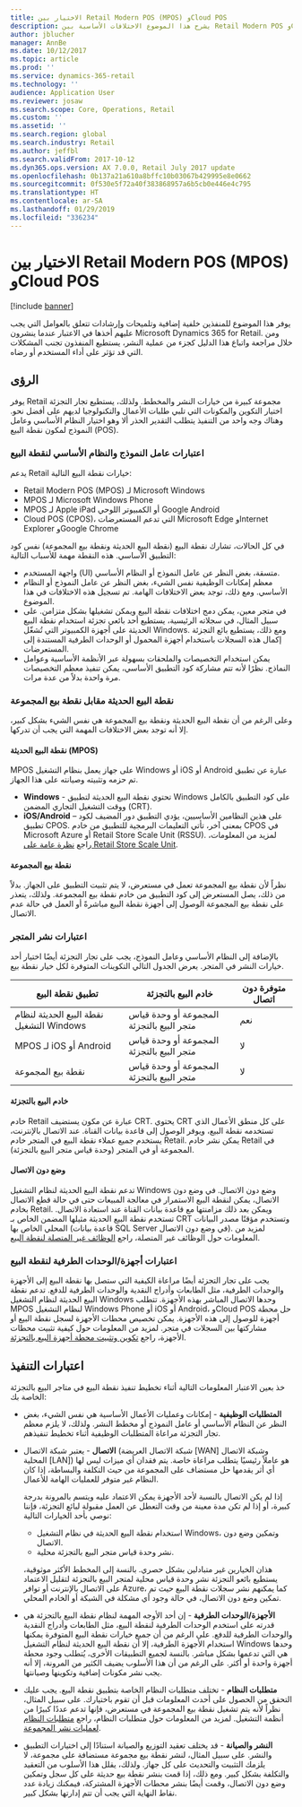 ```yaml
---
title: الاختيار بين Retail Modern POS (MPOS) وCloud POS
description: يشرح هذا الموضوع الاختلافات الأساسية بين Retail Modern POS وCloud POS. ويصف أيضًا العوامل المختلفة التي يجب على تجار التجزئة الذين يطبقون Microsoft Dynamics 365 for Retail وضعها في الاعتبار لمساعدتهم في اختيار الخيار الأفضل لمتطلباتهم.
author: jblucher
manager: AnnBe
ms.date: 10/12/2017
ms.topic: article
ms.prod: ''
ms.service: dynamics-365-retail
ms.technology: ''
audience: Application User
ms.reviewer: josaw
ms.search.scope: Core, Operations, Retail
ms.custom: ''
ms.assetid: ''
ms.search.region: global
ms.search.industry: Retail
ms.author: jeffbl
ms.search.validFrom: 2017-10-12
ms.dyn365.ops.version: AX 7.0.0, Retail July 2017 update
ms.openlocfilehash: 0b137a21a610a8bffc10b03067b429995e8e0662
ms.sourcegitcommit: 0f530e5f72a40f383868957a6b5cb0e446e4c795
ms.translationtype: HT
ms.contentlocale: ar-SA
ms.lasthandoff: 01/29/2019
ms.locfileid: "336234"
---
```

# <a name="choose-between-retail-modern-pos-mpos-and-cloud-pos"></a>الاختيار بين Retail Modern POS (MPOS) وCloud POS

[!include [banner](includes/banner.md)]

يوفر هذا الموضوع للمنفذين خلفية إضافية وتلميحات وإرشادات تتعلق بالعوامل التي يجب عليهم أخذها في الاعتبار عندما ينشرون Microsoft Dynamics 365 for Retail. ومن خلال مراجعة واتباع هذا الدليل كجزء من عملية النشر، يستطيع المنفذون تجنب المشكلات التي قد تؤثر على أداء المستخدم أو رضاه.

## <a name="insights"></a>الرؤى

يوفر Retail مجموعة كبيرة من خيارات النشر والمخطط. ولذلك، يستطيع تجار التجزئة اختيار التكوين والمكونات التي تلبي طلبات الأعمال والتكنولوجيا لديهم على أفضل نحو. وهناك وجه واحد من التنفيذ يتطلب التقدير الحذر ألا وهو اختيار النظام الأساسي وعامل النموذج لمكون نقطة البيع (POS).

### <a name="pos-platform-and-form-factor-considerations"></a>اعتبارات عامل النموذج والنظام الأساسي لنقطة البيع

يدعم Retail خيارات نقطة البيع التالية:

- Retail Modern POS (MPOS) لـ Microsoft Windows
- MPOS لـ Microsoft Windows Phone
- MPOS لـ Apple iPad أو الكمبيوتر اللوحي Google Android
- Cloud POS (CPOS)، التي تدعم المستعرضات Microsoft Edge وInternet Explorer وGoogle Chrome

في كل الحالات، تشارك نقطة البيع (نقطة البيع الحديثة ونقطة بيع المجموعة) نفس كود التطبيق الأساسي. هذه النقطة مهمة للأسباب التالية:

- واجهة المستخدم (UI) متسقة، بغض النظر عن عامل النموذج أو النظام الأساسي.
- معظم إمكانات الوظيفية نفس الشيء، بغض النظر عن عامل النموذج أو النظام الأساسي. ومع ذلك، توجد بعض الاختلافات الهامة. تم تسجيل هذه الاختلافات في هذا الموضوع.
- في متجر معين، يمكن دمج اختلافات نقطة البيع ويمكن تشغيلها بشكل متزامن. على سبيل المثال، في سجلاته الرئيسية، يستطيع أحد بائعي تجزئة استخدام نقطة البيع الحديثة على أجهزة الكمبيوتر التي تُشغّل Windows. ومع ذلك، يستطيع بائع التجزئة إكمال هذه السجلات باستخدام أجهزة المحمول أو الوحدات الطرفية المستندة إلى المستعرضات.
- يمكن استخدام التخصيصات والملحقات بسهولة عبر الأنظمة الأساسية وعوامل النماذج. نظرًا لأنه تتم مشاركة كود التطبيق الأساسي، يمكن تنفيذ معظم التخصيصات مرة واحدة بدلاً من عدة مرات.

### <a name="mpos-vs-cpos"></a>نقطة البيع الحديثة مقابل نقطة بيع المجموعة

وعلى الرغم من أن نقطة البيع الحديثة ونقطة بيع المجموعة هي نفس الشيء بشكل كبير، إلا أنه توجد بعض الاختلافات المهمة التي يجب أن تدركها.

#### <a name="mpos"></a>نقطة البيع الحديثة (MPOS)

MPOS على جهاز يعمل بنظام التشغيل Windows أو iOS أو Android عبارة عن تطبيق تم حزمه وتثبيته وصيانته على هذا الجهاز.

- **Windows** - تحتوي نقطة البيع الحديثة لتطبيق Windows على كود التطبيق بالكامل ووقت التشغيل التجاري المضمن (CRT). 
- **iOS/Android** – على هذين النظامين الأساسيين، يؤدي التطبيق دور المضيف لكود تطبيق CPOS. بمعنى آخر، تأتي التعليمات البرمجية للتطبيق من خادم CPOS في Microsoft Azure أو Retail Store Scale Unit (RSSU). لمزيد من المعلومات، راجع [نظرة عامة على Retail Store Scale Unit](https://docs.microsoft.com/dynamics365/unified-operations/retail/dev-itpro/retail-store-system-begin).

#### <a name="cpos"></a>نقطة بيع المجموعة

نظراً لأن نقطة بيع المجموعة تعمل في مستعرض، لا يتم تثبيت التطبيق على الجهاز. بدلاً من ذلك، يصل المستعرض إلى كود التطبيق من خادم نقطة بيع المجموعة. ولذلك، يتعذر على نقطة بيع المجموعة الوصول إلى أجهزة نقطة البيع مباشرةً أو العمل في حالة عدم الاتصال.

### <a name="store-deployment-considerations"></a>اعتبارات نشر المتجر

بالإضافة إلى النظام الأساسي وعامل النموذج، يجب على تجار التجزئة أيضًا اختيار أحد خيارات النشر في المتجر. يعرض الجدول التالي التكوينات المتوفرة لكل خيار نقطة بيع.

| تطبيق نقطة البيع         | خادم البيع بالتجزئة | متوفرة دون اتصال |
|-------------------------|---------------|-------------------|
| نقطة البيع الحديثة لنظام التشغيل Windows        | المجموعة أو وحدة قياس متجر البيع بالتجزئة | ‏‏نعم               |
| MPOS لـ iOS أو Android | المجموعة أو وحدة قياس متجر البيع بالتجزئة | لا                |
| نقطة بيع المجموعة‬               | المجموعة أو وحدة قياس متجر البيع بالتجزئة | لا                |

#### <a name="retail-server"></a>خادم البيع بالتجزئة

خادم Retail عبارة عن مكون يستضيف CRT. يحتوي CRT على كل منطق الأعمال الذي تستخدمه نقطة البيع، ويوفر الوصول إلى قاعدة بيانات القناة. عند الاتصال بالإنترنت، يستخدم جميع عملاء نقطة البيع في المتجر خادم Retail. يمكن نشر خادم Retail في المجموعة أو في المتجر (وحدة قياس متجر البيع بالتجزئة‬).

#### <a name="offline-mode"></a>وضع دون الاتصال

تدعم نقطة البيع الحديثة لنظام التشغيل Windows وضع دون الاتصال. في وضع دون الاتصال، يمكن لنقطة البيع الاستمرار في معالجة المبيعات حتى في حالة قطع الاتصال بخادم Retail. ويمكن بعد ذلك مزامنتها مع قاعدة بيانات القناة عند استعادة الاتصال. تستخدم نقطة البيع الحديثة مثيلها المضمن الخاص بـ CRT وتستخدم مؤقتًا مصدر البيانات المحلي الخاص بها (قاعدة بيانات SQL Server في وضع دون الاتصال). لمزيد من المعلومات حول الوظائف غير المتصلة، راجع [الوظائف غير المتصلة لنقطة البيع](https://docs.microsoft.com/dynamics365/unified-operations/retail/pos-offline-functionality).

### <a name="pos-peripheralhardware-considerations"></a>اعتبارات أجهزة/الوحدات الطرفية لنقطة البيع

يجب على تجار التجزئة أيضًا مراعاة الكيفية التي ستصل بها نقطة البيع إلى الأجهزة والوحدات الطرفية، مثل الطابعات وأدراج النقدية والوحدات الطرفية للدفع. تدعم نقطة البيع الحديثة لنظام التشغيل Windows وحدها الاتصال المباشر بهذه الأجهزة. تتطلب MPOS لنظام التشغيل Windows Phone أو iOS أو Android، وCloud POS حل محطة أجهزة للوصول إلى هذه الأجهزة. يمكن تخصيص محطات الأجهزة لسجل نقطة البيع أو مشاركتها بين السجلات في متجر. لمزيد من المعلومات حول كيفية تثبيت محطات الأجهزة، راجع [تكوين وتثبيت محطة أجهزة البيع بالتجزئة](https://docs.microsoft.com/dynamics365/unified-operations/retail/retail-hardware-station-configuration-installation).

## <a name="implementation-considerations"></a>اعتبارات التنفيذ

خذ بعين الاعتبار المعلومات التالية أثناء تخطيط تنفيذ نقطة البيع في متاجر البيع بالتجزئة الخاصة بك:

- **المتطلبات الوظيفية** - إمكانات وعمليات الأعمال الأساسية هي نفس الشيء، بغض النظر عن النظام الأساسي أو عامل النموذج أو مخطط النشر. ولذلك، لا يلزم معظم تجار التجزئة مراعاة المتطلبات الوظيفية أثناء تخطيط تنفيذهم.
- **الاتصال** - يعتبر شبكة الاتصال (شبكة الاتصال العريضة \[WAN\] وشبكة الاتصال المحلية \[LAN\]) هو عاملاً رئيسيًا يتطلب مراعاة خاصة. يتم فقدان أي ميزات ليس لها أي أثر يقدمها حل مستضاف على المجموعة من حيث التكلفة والبساطة، إذا كان النظام غير متوفر للعمليات الهامة للأعمال.

    إذا لم يكن الاتصال بالنسبة لأحد الأجهزة يمكن الاعتماد عليه ويتسم بالمرونة بدرجة كبيرة، أو إذا لم تكن مدة معينة من وقت التعطل عن العمل مقبولة لبائع التجزئة، فإننا نوصي بأحد الخيارات التالية:

    - استخدام نقطة البيع الحديثة في نظام التشغيل Windows، وتمكين وضع دون الاتصال.
    - نشر وحدة قياس متجر البيع بالتجزئة‬ محلية.

    هذان الخيارين غير متبادلين بشكل حصري. بالنسة إلى المخطط الأكثر موثوقية، يستطيع بائعو التجزئة نشر وحدة قياس محلية لمتجر البيع بالتجزئة‬ لتقليل الاعتماد على الاتصال بالإنترنت أو توافر Azure، كما يمكنهم نشر سجلات نقطة البيع حيث تم تمكين وضع دون الاتصال، في حالة وجود أي مشكلة في الشبكة أو الخادم المحلي.

- **الأجهزة/الوحدات الطرفية** - إن أحد الأوجه المهمة لنظام نقطة البيع بالتجزئة هي قدرته على استخدم الوحدات الطرفية لنقطة البيع، مثل الطابعات وأدراج النقدية والوحدات الطرفية للدفع. على الرغم من أن جميع خيارات نقطة البيع المتوفرة يمكنها استخدام الأجهزة الطرفية، إلا أن نقطة البيع الحديثة لنظام التشغيل Windows وحدها هي التي تدعمها بشكل مباشر. بالنسة لجميع التطبيقات الأخرى، يُتطلب وجود محطة أجهزة واحدة أو أكثر. على الرغم من أن هذا الأسلوب يضيف الكثير من المرونة، إلا أنه يجب نشر مكونات إضافية وتكوينها وصيانتها.
- **متطلبات النظام** - تختلف متطلبات النظام الخاصة بتطبيق نقطة البيع. يجب عليك التحقق من الحصول على أحدث المعلومات قبل أن تقوم باختيارك. على سبيل المثال، نظراً لأنه يتم تشغيل نقطة بيع المجموعة في مستعرض، فإنها تدعم عددًا كبيرًا من أنظمة التشغيل. لمزيد من المعلومات حول متطلبات النظام، راجع [متطلبات النظام لعمليات نشر المجموعة](https://docs.microsoft.com/dynamics365/unified-operations/fin-and-ops/get-started/system-requirements).
- **النشر والصيانة** - قد يختلف تعقيد التوزيع والصيانة استنادًا إلى اختيارات التطبيق والنشر. على سبيل المثال، لنشر نقطة بيع مجموعة مستضافة على مجموعة، لا يلزمك التثبيت والتحديث على كل جهاز. ولذلك، يقلل هذا الأسلوب من التعقيد والتكلفة بشكل كبير. ومع ذلك، إذا قمت بنشر نقطة بيع حديثة على كل سجل وتمكين وضع دون الاتصال، وقمت أيضًا بنشر محطات الأجهزة المشتركة، فيمكنك زيادة عدد نقاط النهاية التي يجب أن تتم إدارتها بشكل كبير.
